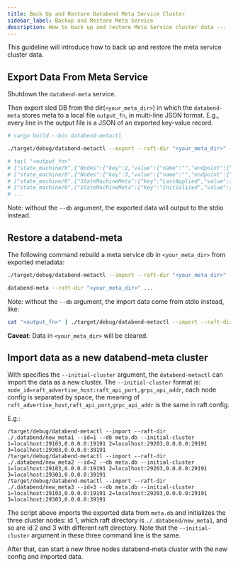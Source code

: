 ```yaml
---
title: Back Up and Restore Databend Meta Service Cluster
sidebar_label: Backup and Restore Meta Service
description: How to back up and restore Meta Service cluster data ---
---
```


This guideline will introduce how to back up and restore the meta service cluster data.

## Export Data From Meta Service

Shutdown the `databend-meta` service.

Then export sled DB from the dir(`<your_meta_dir>`) in which the `databend-meta` stores meta to a local file `output_fn`, in multi-line JSON format. E.g., every line in the output file is a JSON of an exported key-value record.

```sh
# cargo build --bin databend-metactl

./target/debug/databend-metactl --export --raft-dir "<your_meta_dir>" --db <output_fn>

# tail "<output_fn>"
# ["state_machine/0",{"Nodes":{"key":2,"value":{"name":"","endpoint":{"addr":"localhost","port":28203}}}}]
# ["state_machine/0",{"Nodes":{"key":3,"value":{"name":"","endpoint":{"addr":"localhost","port":28303}}}}]
# ["state_machine/0",{"StateMachineMeta":{"key":"LastApplied","value":{"LogId":{"term":1,"index":378}}}}]
# ["state_machine/0",{"StateMachineMeta":{"key":"Initialized","value":{"Bool":true}}}]
# ...
```

Note: without the `--db` argument, the exported data will output to the stdio instead.

## Restore a databend-meta

The following command rebuild a meta service db in `<your_meta_dir>` from exported metadata:

```sh
./target/debug/databend-metactl --import --raft-dir "<your_meta_dir>" --db <output_fn>

databend-meta --raft-dir "<your_meta_dir>" ...
```

Note: without the `--db` argument, the import data come from stdio instead, like:

```sh
cat "<output_fn>" | ./target/debug/databend-metactl --import --raft-dir "<your_meta_dir>"
```

**Caveat**: Data in `<your_meta_dir>` will be cleared.

## Import data as a new databend-meta cluster

With specifies the `--initial-cluster` argument, the `databend-metactl` can import the data as a new cluster. The `--initial-cluster` format is: `node_id=raft_advertise_host:raft_api_port,grpc_api_addr`, each node config is separated by space, the meaning of `raft_advertise_host`,`raft_api_port`,`grpc_api_addr` is the same in raft config.

E.g.:

```
/target/debug/databend-metactl --import --raft-dir ./.databend/new_meta1 --id=1 --db meta.db --initial-cluster 1=localhost:29103,0.0.0.0:19191 2=localhost:29203,0.0.0.0:29191 3=localhost:29303,0.0.0.0:39191
/target/debug/databend-metactl --import --raft-dir ./.databend/new_meta2 --id=2 --db meta.db --initial-cluster 1=localhost:29103,0.0.0.0:19191 2=localhost:29203,0.0.0.0:29191 3=localhost:29303,0.0.0.0:39191
/target/debug/databend-metactl --import --raft-dir ./.databend/new_meta3 --id=3 --db meta.db --initial-cluster 1=localhost:29103,0.0.0.0:19191 2=localhost:29203,0.0.0.0:29191 3=localhost:29303,0.0.0.0:39191
```

The script above imports the exported data from `meta.db` and initializes the three cluster nodes: id 1, which raft directory is `./.databend/new_meta1`, and so are id 2 and 3 with different raft directory. Note that the `--initial-cluster` argument in these three command line is the same.

After that, can start a new three nodes databend-meta cluster with the new config and imported data.
